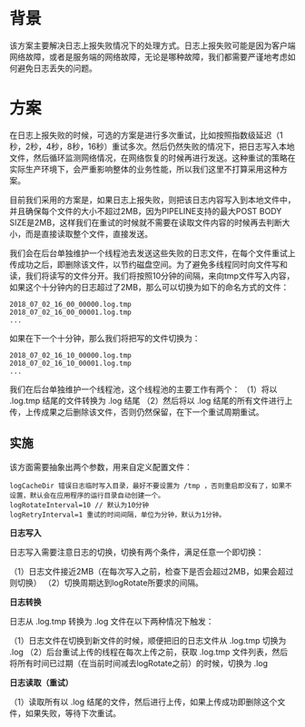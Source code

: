 # 背景

该方案主要解决日志上报失败情况下的处理方式。日志上报失败可能是因为客户端网络故障，或者是服务端的网络故障，无论是哪种故障，我们都需要严谨地考虑如何避免日志丢失的问题。

# 方案

在日志上报失败的时候，可选的方案是进行多次重试，比如按照指数级延迟（1秒，2秒，4秒，8秒，16秒）重试多次。然后仍然失败的情况下，把日志写入本地文件，然后循环监测网络情况，在网络恢复的时候再进行发送。这种重试的策略在实际生产环境下，会严重影响整体的业务性能，所以我们这里不打算采用这种方案。

目前我们采用的方案是，如果日志上报失败，则把该日志内容写入到本地文件中，并且确保每个文件的大小不超过2MB，因为PIPELINE支持的最大POST BODY SIZE是2MB，这样我们在重试的时候就不需要在读取文件内容的时候再去判断大小，而是直接读取整个文件，直接发送。

我们会在后台单独维护一个线程池去发送这些失败的日志文件，在每个文件重试上传成功之后，即删除该文件，以节约磁盘空间。为了避免多线程同时向文件写和读，我们将读写的文件分开。我们将按照10分钟的间隔，来向tmp文件写入内容，如果这个十分钟内的日志超过了2MB，那么可以切换为如下的命名方式的文件：

```
2018_07_02_16_00_00000.log.tmp
2018_07_02_16_00_00001.log.tmp
...
```

如果在下一个十分钟，那么我们将把写的文件切换为：

```
2018_07_02_16_10_00000.log.tmp
2018_07_02_16_10_00001.log.tmp
...
```

我们在后台单独维护一个线程池，这个线程池的主要工作有两个：
（1）将以 .log.tmp 结尾的文件转换为 .log 结尾
（2）然后将以 .log 结尾的所有文件进行上传，上传成果之后删除该文件，否则仍然保留，在下一个重试周期重试。

## 实施

该方面需要抽象出两个参数，用来自定义配置文件：

```
logCacheDir 错误日志临时写入目录，最好不要设置为 /tmp ，否则重启即没有了，如果不设置，默认会在应用程序的运行目录自动创建一个。
logRotateInterval=10 // 默认为10分钟
logRetryInterval=1 重试的时间间隔，单位为分钟，默认为1分钟。
```

**日志写入**

日志写入需要注意日志的切换，切换有两个条件，满足任意一个即切换：

（1）日志文件接近2MB（在每次写入之前，检查下是否会超过2MB，如果会超过则切换）
（2）切换周期达到logRotate所要求的间隔。

**日志转换**

日志从 .log.tmp 转换为 .log 文件在以下两种情况下触发：

（1）日志文件在切换到新文件的时候，顺便把旧的日志文件从 .log.tmp 切换为 .log
（2）后台重试上传的线程在每次上传之前，获取 .log.tmp 文件列表，然后将所有时间已过期（在当前时间减去logRotate之前）的时候，切换为 .log

**日志读取（重试）**

（1）读取所有以 .log 结尾的文件，然后进行上传，如果上传成功即删除这个文件，如果失败，等待下次重试。